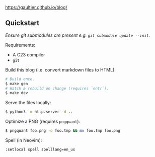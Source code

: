 https://gaultier.github.io/blog/


## Quickstart

*Ensure git submodules are present e.g. `git submodule update --init`.*

Requirements: 
- A C23 compiler
- `git`

Build this blog (i.e. convert markdown files to HTML):

```sh
# Build once.
$ make gen
# Watch & rebuild on change (requires `entr`).
$ make dev
```

Serve the files locally:

```sh
$ python3 -m http.server -d ..
```

Optimize a PNG (requires `pngquant`):

```sh
$ pngquant foo.png -o foo.tmp && mv foo.tmp foo.png
```

Spell (in Neovim):

```
:setlocal spell spelllang=en_us
```
